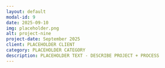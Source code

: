 ```yaml
---
layout: default
modal-id: 9
date: 2025-09-10
img: placeholder.png
alt: project-nine
project-date: September 2025
client: PLACEHOLDER CLIENT
category: PLACEHOLDER CATEGORY
description: PLACEHOLDER TEXT - DESCRIBE PROJECT + PROCESS
---
```

